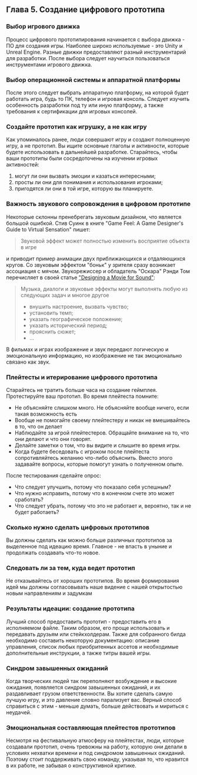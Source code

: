 ## Глава 5. Создание цифрового прототипа

### Выбор игрового движка

Процесс цифрового прототипирования начинается с выбора движка - ПО для создания игры. Наиболее широко
используемые - это Unity и Unreal Engine. Разные движки предоставляют разный инструментарий для разработки.
После выбора следует научиться пользоваться инструментами игрового движка.

### Выбор операционной системы и аппаратной платформы

После этого следует выбрать аппаратную платформу, на которой будет работать игра, будь то ПК, телефон и игровая 
консоль. Следует изучить особенность разработки под ту или иную платформу, а также требования к сертификации
для игровых консолей.

### Создайте прототип как игрушку, а не как игру

Как упоминалось ранее, люди совершают игру и создают полноценную игру, а не прототип. Вы ищите основные
глаголы и активности, которые будете использовать в дальнейшей разработке. Старайтесь, чтобы ваши прототипы были сосредоточены на изучении игровых активностей:

1. могут ли они вызвать эмоции и казаться интересными;
2. просты ли они для понимания и использования игроками;
3. пригодятся ли они в той игре, которую вы планируете.

### Важность звукового сопровождения в цифровом прототипе

Некоторые склонны пренебрегать звуковым дизайном, что является большой ошибкой. Стив Суинк в книге "Game Feel: 
A Game Designer's Guide to Virtual Sensation" пишет:

> Звуковой эффект может полностью изменить восприятие объекта в игре

и приводит пример анимации двух приближающихся и отдаляющихся кругов. Со звуковым эффектом "боньк" у зрителя
сразу возникает ассоциация с мячом. Звукорежиссер и обладатель "Оскара" Рэнди Том перечисляет в своей статье 
["Designing a Movie for Sound"](https://www.filmsound.org/articles/designing_for_sound.htm):

> Музыка, диалоги и звуковые эффекты могут выполнять любую из следующих задач и многое другое
> * внушить настроение, вызвать чувство;
> * установить темп;
> * указать географическое положение;
> * указать исторический период;
> * прояснить сюжет;
> * ...

В фильмах и играх изображение и звук передают логическую и эмоциональную информацию, 
но изображение не так эмоционально связано как звук.

### Плейтесты и итерирование цифрового прототипа

Старайтесь не тратить больше часа на создание геймплея. Протестируйте ваш прототип. Во время плейтеста помните:

* Не объясняйте слишком много. Не объясняйте вообще ничего, если
такая возможность есть
* Вообще не помогайте своему плейтестеру и никак не вмешивайтесь в то, что он делает
* Наблюдайте за игрой плейтестеров. Обращайте внимание на то, что они делают и что они говорят.
* Делайте заметки о том, что вы видите и слышите во время игры.
* Когда будете беседовать с игроком после плейтеста сопротивляйтесь желанию
что-либо объяснить. Вместо этого задавайте вопросы, которые помогут узнать
о полученном опыте.

После тестирования сделайте опрос:

* Что следует улучшить, потому что показало себя успешным?
* Что нужно исправить, потому что в конечном счете это может сработать?
* Что следует убрать, потому что это не работает и, вероятно, так и не будет работаеть?

### Сколько нужно сделать цифровых прототипов

Вы должны сделать как можно больше различных прототипов за выделенное под идеацию время. Главное - не впасть в уныние и продолжать создавать что-то новое.

### Следовать ли за тем, куда ведет прототип

Не отказывайтесь от хороших прототипов. Во время формирования идей мы должны
согласовывать наше видение с нашей открытостью новым направлениям и задумкам

### Результаты идеации: создание прототипа

Лучший способ предоставить прототип - предоставить его в исполняемом файле. Таким образом, его проще использовать и передавать друзьям или стейкхолдерам. Также для собранного билда необходимо составить некоторую документацию: описание управления, список любых приобритенных ассетов и необходимые дополнительные инструкции, а также титры вашей игры.

### Синдром завышенных ожиданий

Когда творческих людей так переполняют возбуждение и высокие ожидания, появляется синдром завышенных ожиданий, и их раздавливает грузом ответственности. Вы хотите сделать самую лучшую игру, и это давление словно парализует вас. Верный способ справиться с этим - меньше думать, больше действовать и мириться с неудачей. 

### Эмоциональная составляющая плейтестов прототипов

Несмотря на фестивальную атмосферу на плейтестах, люди, которые
создавали прототип, очень тревожны на работу, которую они делали в условиях
нехватки времени и под синдромом завышенных ожиданий. Поэтому стоит поддерживать свою команду, указывая то, что нравится в их работе, не забывая о конструктивной критике.
